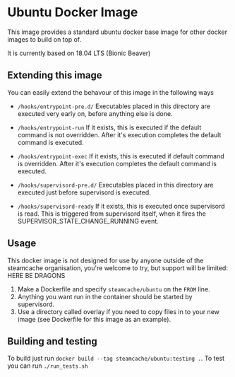 # Ubuntu Docker Image

This image provides a standard ubuntu docker base image for other docker images to build on top of.

It is currently based on 18.04 LTS (Bionic Beaver)

## Extending this image

You can easily extend the behavour of this image in the following ways

* `/hooks/entrypoint-pre.d/`
  Executables placed in this directory are executed very early on, before anything else is done.

* `/hooks/entrypoint-run`
  If it exists, this is executed if the default command is not overridden. After it's execution completes the default command is executed.

* `/hooks/entrypoint-exec`
  If it exists, this is executed if default command is overridden. After it's execution completes the default command is executed.

* `/hooks/supervisord-pre.d/`
  Executables placed in this directory are executed just before supervisord is executed.

* `/hooks/supervisord-ready`
  If it exists, this is executed once supervisord is read. This is triggered from supervisord itself, when it fires the SUPERVISOR_STATE_CHANGE_RUNNING event.

## Usage

This docker image is not designed for use by anyone outside of the steamcache organisation, you're welcome to try, but support will be limited: HERE BE DRAGONS

1. Make a Dockerfile and specify `steamcache/ubuntu` on the `FROM` line.
2. Anything you want run in the container should be started by supervisord.
3. Use a directory called overlay if you need to copy files in to your new image (see Dockerfile for this image as an example).

## Building and testing

To build just run `docker build --tag steamcache/ubuntu:testing .`.
To test you can run `./run_tests.sh`

